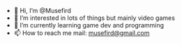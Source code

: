 - 👋 Hi, I’m @Musefird
- 👀 I’m interested in lots of things but mainly video games
- 🌱 I’m currently learning game dev and programming
- 📫 How to reach me mail: musefird@gmail.com
